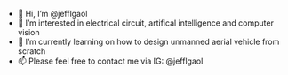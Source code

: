 - 👋 Hi, I’m @jefflgaol
- 👀 I’m interested in electrical circuit, artifical intelligence and computer vision
- 🌱 I’m currently learning on how to design unmanned aerial vehicle from scratch
- 📫 Please feel free to contact me via IG: @jefflgaol

